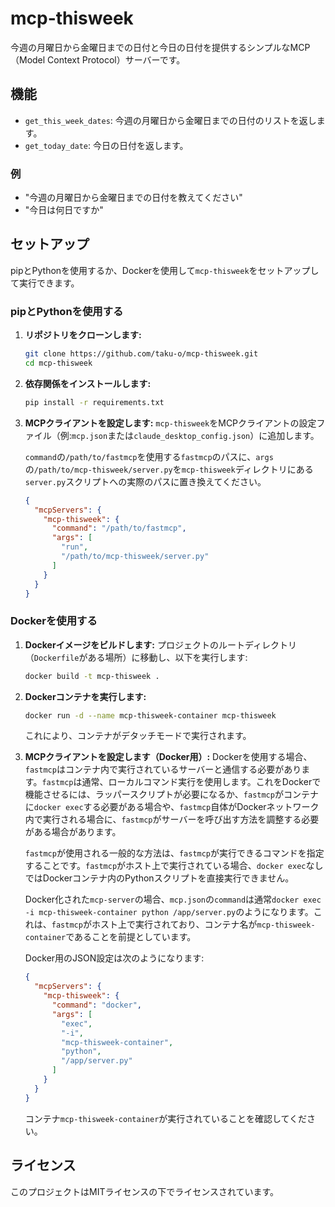 # mcp-thisweek

今週の月曜日から金曜日までの日付と今日の日付を提供するシンプルなMCP（Model Context Protocol）サーバーです。

## 機能

-   `get_this_week_dates`: 今週の月曜日から金曜日までの日付のリストを返します。
-   `get_today_date`: 今日の日付を返します。

### 例

-   "今週の月曜日から金曜日までの日付を教えてください"
-   "今日は何日ですか"

## セットアップ

pipとPythonを使用するか、Dockerを使用して`mcp-thisweek`をセットアップして実行できます。

### pipとPythonを使用する

1.  **リポジトリをクローンします:**
    ```bash
    git clone https://github.com/taku-o/mcp-thisweek.git
    cd mcp-thisweek
    ```

2.  **依存関係をインストールします:**
    ```bash
    pip install -r requirements.txt
    ```

3.  **MCPクライアントを設定します:**
    `mcp-thisweek`をMCPクライアントの設定ファイル（例:`mcp.json`または`claude_desktop_config.json`）に追加します。

    `command`の`/path/to/fastmcp`を使用する`fastmcp`のパスに、`args`の`/path/to/mcp-thisweek/server.py`を`mcp-thisweek`ディレクトリにある`server.py`スクリプトへの実際のパスに置き換えてください。

    ```json
    {
      "mcpServers": {
        "mcp-thisweek": {
          "command": "/path/to/fastmcp",
          "args": [
            "run",
            "/path/to/mcp-thisweek/server.py"
          ]
        }
      }
    }
    ```

### Dockerを使用する

1.  **Dockerイメージをビルドします:**
    プロジェクトのルートディレクトリ（`Dockerfile`がある場所）に移動し、以下を実行します:
    ```bash
    docker build -t mcp-thisweek .
    ```

2.  **Dockerコンテナを実行します:**
    ```bash
    docker run -d --name mcp-thisweek-container mcp-thisweek
    ```
    これにより、コンテナがデタッチモードで実行されます。

3.  **MCPクライアントを設定します（Docker用）:**
    Dockerを使用する場合、`fastmcp`はコンテナ内で実行されているサーバーと通信する必要があります。`fastmcp`は通常、ローカルコマンド実行を使用します。これをDockerで機能させるには、ラッパースクリプトが必要になるか、`fastmcp`がコンテナに`docker exec`する必要がある場合や、`fastmcp`自体がDockerネットワーク内で実行される場合に、`fastmcp`がサーバーを呼び出す方法を調整する必要がある場合があります。

    `fastmcp`が使用される一般的な方法は、`fastmcp`が実行できるコマンドを指定することです。`fastmcp`がホスト上で実行されている場合、`docker exec`なしではDockerコンテナ内のPythonスクリプトを直接実行できません。

    Docker化された`mcp-server`の場合、`mcp.json`の`command`は通常`docker exec -i mcp-thisweek-container python /app/server.py`のようになります。これは、`fastmcp`がホスト上で実行されており、コンテナ名が`mcp-thisweek-container`であることを前提としています。

    Docker用のJSON設定は次のようになります:
    ```json
    {
      "mcpServers": {
        "mcp-thisweek": {
          "command": "docker",
          "args": [
            "exec",
            "-i",
            "mcp-thisweek-container",
            "python",
            "/app/server.py"
          ]
        }
      }
    }
    ```
    コンテナ`mcp-thisweek-container`が実行されていることを確認してください。

## ライセンス

このプロジェクトはMITライセンスの下でライセンスされています。
